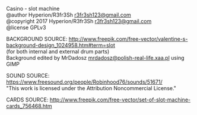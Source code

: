 Casino - slot machine  
@author Hyperion/R3fr3Sh <r3fr3sh123@gmail.com>  
@copyright 2017 Hyperion/R3fr3Sh <r3fr3sh123@gmail.com>  
@license GPLv3  


BACKGROUND SOURCE: http://www.freepik.com/free-vector/valentine-s-background-design_1024958.htm#term=slot  
(for both internal and external drum parts)  
Background edited by MrDadosz mrdadosz@polish-real-life.xaa.pl using GIMP  

SOUND SOURCE: https://www.freesound.org/people/Robinhood76/sounds/51671/  
"This work is licensed under the Attribution Noncommercial License."  

CARDS SOURCE: http://www.freepik.com/free-vector/set-of-slot-machine-cards_756468.htm  
